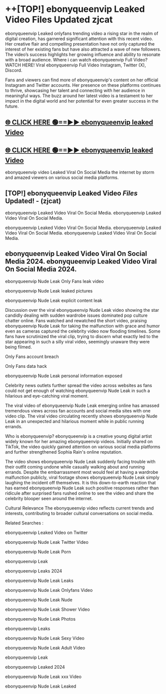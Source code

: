 # ++[TOP!] ebonyqueenvip Leaked Video Files Updated zjcat<br>

ebonyqueenvip Leaked onlyfans trending video a rising star in the realm of digital creation, has garnered significant attention with this recent video. Her creative flair and compelling presentation have not only captured the interest of her existing fans but have also attracted a wave of new followers. The video’s success highlights her growing influence and ability to resonate with a broad audience.
Where i can watch ebonyqueenvip Full Video? WATCH HERE! Viral ebonyqueenvip Full Video Instagram, Twitter (X), Discord.


Fans and viewers can find more of ebonyqueenvip's content on her official Instagram and Twitter accounts. Her presence on these platforms continues to thrive, showcasing her talent and connecting with her audience in meaningful ways. The buzz around her latest video is a testament to her impact in the digital world and her potential for even greater success in the future.


## [🌐 CLICK HERE 🟢==►► ebonyqueenvip leaked Video ](https://xnudes.xyz/go)

## [🌐 CLICK HERE 🟢==►► ebonyqueenvip leaked Video ](https://xnudes.xyz/go)



ebonyqueenvip video Leaked Viral On Social Media the internet by storm and amazed viewers on various social media platforms.


## [TOP!] ebonyqueenvip Leaked Video *Files* Updated! - (zjcat)

ebonyqueenvip Leaked Video Viral On Social Media. ebonyqueenvip Leaked Video Viral On Social Media.

ebonyqueenvip Leaked Video Viral On Social Media. ebonyqueenvip Leaked Video Viral On Social Media. ebonyqueenvip Leaked Video Viral On Social Media.


## ebonyqueenvip Leaked Video Viral On Social Media 2024. ebonyqueenvip Leaked Video Viral On Social Media 2024.
ebonyqueenvip Nude Leak Only Fans leak video

ebonyqueenvip Nude Leak leaked pictures

ebonyqueenvip Nude Leak explicit content leak

Discussion over the viral ebonyqueenvip Nude Leak video showing the star candidly dealing with sudden wardrobe issues dominated pop culture chatter online. Fans watched and rewatched the short video, praising ebonyqueenvip Nude Leak for taking the malfunction with grace and humor even as cameras captured the celebrity video now flooding timelines. Some fans have scrutinized the viral clip, trying to discern what exactly led to the star appearing in such a silly viral video, seemingly unaware they were being filmed.


Only Fans account breach

Only Fans data hack

ebonyqueenvip Nude Leak personal information exposed

Celebrity news outlets further spread the video across websites as fans could not get enough of watching ebonyqueenvip Nude Leak in such a hilarious and eye-catching viral moment.


The viral video of ebonyqueenvip Nude Leak emerging online has amassed tremendous views across fan accounts and social media sites with one video clip. The viral video circulating recently shows ebonyqueenvip Nude Leak in an unexpected and hilarious moment while in public running errands.


Who is ebonyqueenvip? ebonyqueenvip is a creative young digital artist widely known for her amazing ebonyqueenvip videos. Initially shared on TikTok, the video quickly gained attention on various social media platforms and further strengthened Sophia Rain's online reputation.

The video shows ebonyqueenvip Nude Leak suddenly facing trouble with their outfit coming undone while casually walking about and running errands. Despite the embarrassment most would feel at having a wardrobe malfunction publicly, viral footage shows ebonyqueenvip Nude Leak simply laughing the incident off themselves. It is this down-to-earth reaction that has earned ebonyqueenvip Nude Leak such positive responses rather than ridicule after surprised fans rushed online to see the video and share the celebrity blooper seen around the internet.

Cultural Relevance The ebonyqueenvip video reflects current trends and interests, contributing to broader cultural conversations on social media.

Related Searches :

ebonyqueenvip Leaked Video on Twitter

ebonyqueenvip Nude Leak Twitter Video

ebonyqueenvip Nude Leak Porn

ebonyqueenvip Leak 

ebonyqueenvip Leaks 2024

ebonyqueenvip Nude Leak Leaks

ebonyqueenvip Nude Leak Onlyfans Video

ebonyqueenvip Nude Leak Nude

ebonyqueenvip Nude Leak Shower Video

ebonyqueenvip Nude Leak Photos

ebonyqueenvip Leaks

ebonyqueenvip Nude Leak Sexy Video

ebonyqueenvip Nude Leak Adult Video

ebonyqueenvip Leak

ebonyqueenvip Leaked 2024

ebonyqueenvip Nude Leak xxx Video

ebonyqueenvip Nude Leak Leaked